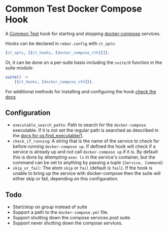 Common Test Docker Compose Hook
=====

A [Common Test](http://erlang.org/doc/apps/common_test/) hook for starting and stopping [docker-compose](https://docs.docker.com/compose/) services.

Hooks can be declared in `rebar.config` with `ct_opts`:

``` erlang
{ct_opts, [{ct_hooks, [docker_compose_cth]}]}.
```

Or, it can be done on a per-suite basis including the `suite/0` function in the suite module:

``` erlang
suite() ->
    [{ct_hooks, [docker_compose_cth]}].
```

For additional methods for installing and configuring the hook [check the docs](http://erlang.org/doc/apps/common_test/ct_hooks_chapter.html#installing-a-cth)

## Configuration

* `executable_search_paths`: Path to search for the `docker-compose` executable. If it is not set the regular path is searched as described in the [docs for os:find_executable/1](http://erlang.org/doc/man/os.html#find_executable-1).
* `check_if_running`: A string that is the name of the service to check for before running `docker-compose up`. If defined the hook will check if a service is already up and not call `docker-compose up` if it is. By default this is done by attempting `exec ls` in the service's container, but the command can be set to anything by passing a tuple `{Service, Command}`
* `skip_or_fail`: The atom `skip` or `fail` (default is `fail`). If the hook is unable to bring up the service with docker-compose then the suite will either skip or fail, depending on this configuration.

## Todo

* Start/stop on group instead of suite
* Support a path to the `docker-compose.yml` file.
* Support shutting down the compose services post suite.
* Support never shutting down the compose services.
